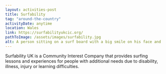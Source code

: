 ```yaml
---
layout: activities-post
title: Surfability
tag: "around-the-country"
activityDate: anytime
location: Wales
link: https://surfabilityukcic.org/
pathToImage: /assets/images/surfability.jpg
alt: A person sitting on a surf board with a big smile on his face and a intructor standing on the board behind him.
---
```


Surfability UK is a Community Interest Company that provides surfing lessons and experiences for people with additional needs due to disability, <br> illness, injury or learning difficulties.
